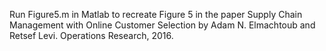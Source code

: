 Run Figure5.m in Matlab to recreate Figure 5 in the paper Supply Chain Management with Online Customer Selection by Adam N. Elmachtoub and Retsef Levi. Operations Research, 2016.
